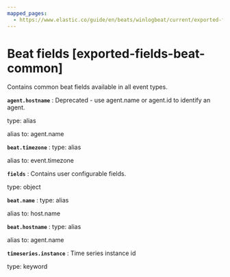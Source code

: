 ```yaml
---
mapped_pages:
  - https://www.elastic.co/guide/en/beats/winlogbeat/current/exported-fields-beat-common.html
---
```


# Beat fields [exported-fields-beat-common]

Contains common beat fields available in all event types.

**`agent.hostname`**
:   Deprecated - use agent.name or agent.id to identify an agent.

type: alias

alias to: agent.name


**`beat.timezone`**
:   type: alias

alias to: event.timezone


**`fields`**
:   Contains user configurable fields.

type: object


**`beat.name`**
:   type: alias

alias to: host.name


**`beat.hostname`**
:   type: alias

alias to: agent.name


**`timeseries.instance`**
:   Time series instance id

type: keyword


